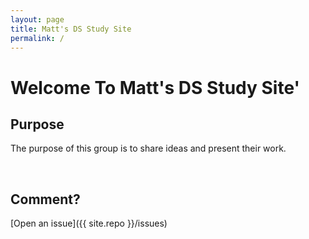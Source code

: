 ```yaml
---
layout: page
title: Matt's DS Study Site
permalink: /
---
```


# Welcome To Matt's DS Study Site'


## Purpose

The purpose of this group is to share ideas and present their work.

<br>

## Comment?

[Open an issue]({{ site.repo }}/issues)
